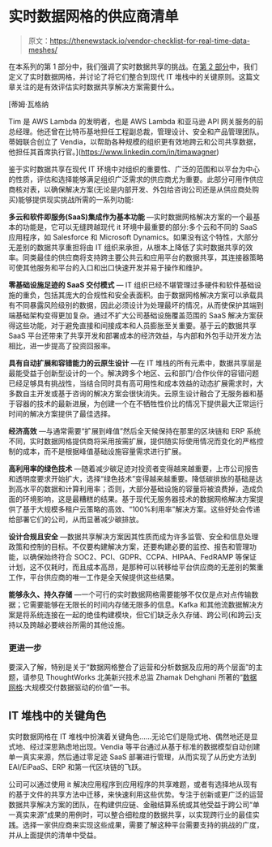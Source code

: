 # 实时数据网格的供应商清单

> 原文：<https://thenewstack.io/vendor-checklist-for-real-time-data-meshes/>

在本系列的第 1 部分中，我们强调了实时数据共享的挑战。在[第 2 部分](https://thenewstack.io/the-real-time-data-mesh-and-its-place-in-modern-it-stacks/)中，我们定义了实时数据网格，并讨论了将它们整合到现代 IT 堆栈中的关键原则。这篇文章关注的是有效评估实时数据共享解决方案需要什么。

 [蒂姆·瓦格纳

Tim 是 AWS Lambda 的发明者，也是 AWS Lambda 和亚马逊 API 网关服务的前总经理。他还曾在比特币基地担任工程副总裁，管理设计、安全和产品管理团队。蒂姆联合创立了 Vendia，以帮助各种规模的组织更有效地跨云和公司共享数据，他担任其首席执行官。](https://www.linkedin.com/in/timawagner) 

鉴于实时数据共享在现代 IT 环境中对组织的重要性、广泛的范围和以平台为中心的性质，评估和选择能够满足组织广泛需求的供应商尤为重要。此部分可用作供应商核对表，以确保解决方案(无论是内部开发、外包给咨询公司还是从供应商处购买)能够提供现实挑战所需的一系列功能:

**多云和软件即服务(SaaS)集成作为基本功能** —实时数据网格解决方案的一个最基本的功能是，它可以无缝跨越现代 it 环境中最重要的部分:多个云和不同的 SaaS 应用程序，如 Salesforce 和 Microsoft Dynamics。如果没有这个特性，大部分无差别的数据共享重担将由 IT 组织来承担，从根本上降低了实时数据共享的效率。同类最佳的供应商将支持跨主要公共云和应用平台的数据共享，其连接器策略可使其他服务和平台的入口和出口快速开发并易于操作和维护。

**零基础设施足迹的 SaaS 交付模式** — IT 组织已经不堪管理过多硬件和软件基础设施的重负，包括其庞大的合规性和安全表面积。由于数据网格解决方案可以承载具有不同暴露风险级别的数据，因此必须设计为处理最坏的情况，从而使保护其端到端基础架构变得更加复杂。通过不扩大公司基础设施覆盖范围的 SaaS 解决方案获得这些功能，对于避免直接和间接成本和人员膨胀至关重要。基于云的数据共享 SaaS 平台还带来了共享开发和部署成本的经济效益，与内部和外包手动开发方法相比，进一步提高了投资回报率。

**具有自动扩展和容错能力的云原生设计** —在 IT 堆栈的所有元素中，数据共享层是最能受益于创新型设计的一个。解决跨多个地区、云和部门/合作伙伴的容错问题已经足够具有挑战性，当结合同时具有高可用性和成本效益的动态扩展需求时，大多数自主开发或基于咨询的解决方案会很快消失。云原生设计融合了无服务器和基于容器的技术的最新进展，为创建一个在不牺牲性价比的情况下提供最大正常运行时间的解决方案提供了最佳选择。

**经济高效** —与通常需要“扩展到峰值”然后全天候保持在那里的区块链和 ERP 系统不同，实时数据网格提供商将采用按需扩展，提供随实际使用情况而变化的严格控制的成本，而不是根据峰值基础设施容量需求进行扩展。

**高利用率的绿色技术** —随着减少碳足迹对投资者变得越来越重要，上市公司报告和透明度要求开始扩大，选择“绿色技术”变得越来越重要。降低碳排放的基础是达到高水平的数据和计算利用率；否则，大部分基础设施的容量将被浪费掉，造成负面的环境影响，这是最糟糕的结果。基于现代无服务器技术的数据网格解决方案提供了基于大规模多租户云策略的高效、“100%利用率”解决方案。这些好处会传递给部署它们的公司，从而显著减少碳排放。

**设计合规且安全** —数据共享解决方案因其性质而成为许多监管、安全和信息处理政策和控制的目标。不仅要构建解决方案，还要构建必要的监控、报告和管理功能，以确保始终符合 SOC2、PCI、GDPR、CCPA、HIPAA、FedRAMP 等保证计划，这不仅耗时，而且成本高昂，是那种可以转移给平台供应商的无差别的繁重工作，平台供应商的唯一工作是全天候提供这些结果。

**能够永久、持久存储** —一个可行的实时数据网格需要能够不仅仅是点对点传输数据；它需要能够在无限长的时间内存储无限多的信息。Kafka 和其他流数据解决方案是将系统连接在一起的绝佳构建模块，但它们缺乏永久存储、跨公司(和跨云)支持以及跨越必要峡谷所需的其他设施。

### 更进一步

要深入了解，特别是关于“数据网格整合了运营和分析数据及应用的两个层面”的主题，请参见 ThoughtWorks 北美新兴技术总监 Zhamak Dehghani 所著的“[数据网格](https://www.amazon.com/Data-Mesh-Delivering-Data-Driven-Value/dp/1492092398):大规模交付数据驱动的价值”一书。

## IT 堆栈中的关键角色

实时数据网格在 IT 堆栈中扮演着关键角色……无论它们是隐式地、偶然地还是显式地、经过深思熟虑地出现。Vendia 等平台通过从基于标准的数据模型自动创建单一真实来源，然后通过零足迹 SaaS 部署进行管理，从而实现了从历史方法到 EAI/EiPaaS、ERP 和第一代区块链的飞跃。

公司可以通过使用 it 解决应用程序到应用程序的共享难题，或者有选择地从现有的基于文件的共享方法中迁移，来快速利用这些优势。专注于创新或更广泛的运营数据共享解决方案的团队，在构建供应链、金融结算系统或其他受益于跨公司“单一真实来源”成果的用例时，可以整合细粒度的数据共享，以实现跨行业的最佳实践。选择一家供应商来实现这些成果，需要了解这种平台需要支持的挑战的广度，并从上面提供的清单中受益。

<svg xmlns:xlink="http://www.w3.org/1999/xlink" viewBox="0 0 68 31" version="1.1"><title>Group</title> <desc>Created with Sketch.</desc></svg>
